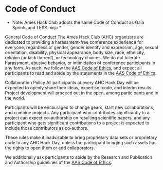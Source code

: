 # Code of Conduct

* Note: Ames Hack Club adopts the same Code of Conduct as Gaia Sprints and TESS.ninja *

General Code of Conduct
The Ames Hack Club (AHC) organizers are dedicated to providing a harassment-free conference experience for everyone, regardless of gender, gender identity and expression, age, sexual orientation, disability, physical appearance, body size, race, ethnicity, religion (or lack thereof), or technology choices. We do not tolerate harassment, abusive behavior, or intimidation of conference participants in any form. As such, we follow the [AAS Code of Ethics](https://aas.org/ethics), and expect all participants to read and abide by the statements in the [AAS Code of Ethics](https://aas.org/ethics).

Collaboration Policy
All participants at every AHC Hack Day will be expected to openly share their ideas, expertise, code, and interim results. Project development will proceed out in the open, among participants and in the world.

Participants will be encouraged to change gears, start new collaborations, and combine projects. Any participant who contributes significantly to a project can expect co-authorship on resulting scientific papers, and any participant who gets significant contributions to a project is expected to include those contributors as co-authors.

These rules make it inadvisable to bring proprietary data sets or proprietary code to any AHC Hack Day, unless the participant bringing such assets has the rights to open them or add collaborators.

We additionally ask participants to abide by the Research and Publication and Authorship guidelines of the [AAS Code of Ethics](https://aas.org/ethics).
